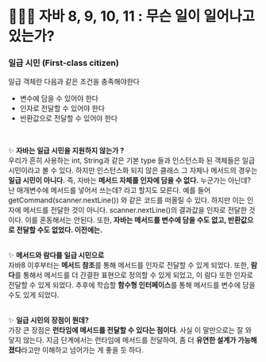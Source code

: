 # 👨🏻‍💻  자바 8, 9, 10, 11 : 무슨 일이 일어나고 있는가?

### 일급 시민 (First-class citizen)
일급 객체란 다음과 같은 조건을 충족해야한다
- 변수에 담을 수 있어야 한다
- 인자로 전달할 수 있어야 한다
- 반환값으로 전달할 수 있어야 한다  
<br>

✨ **자바는 일급 시민을 지원하지 않는가 ?**  
우리가 흔히 사용하는 int, String과 같은 기본 type 들과 인스턴스화 된 객체들은 일급 시민이라고 볼 수 있다. 하지만 인스턴스화 되지 않은 클래스 그 자체나 메서드의 경우는 **일급 시민이 아니다.** 즉, 자바는 **메서드 자체를 인자에 담을 수 없다.** 누군가는 아닌데? 난 매개변수에 메서드를 넣어서 쓰는데? 라고 할지도 모른다. 예를 들어 getCommand(scanner.nextLine()) 와 같은 코드를 떠올릴 수 있다. 하지만 이는 인자에 메서드를 전달한 것이 아니다. scanner.nextLine()의 결과값을 인자로 전달한 것이다. 이를 혼동해서는 안된다. 또한, **자바는 메서드를 변수에 담을 수도 없고, 반환값으로 전달할 수도 없었다. 이전에는.**   
<br>

✨ **메서드와 람다를 일급 시민으로**  
자바8 이후부터는 **메서드 참조**를 통해 메서드를 인자로 전달할 수 있게 되었다. 또한, **람다**를 통해서 메서드를 더 간결한 표현으로 정의할 수 있게 되었고, 이 람다 또한 인자로 전달할 수 있게 되었다. 추후에 학습할 **함수형 인터페이스**를 통해 메서드를 변수에 담을수도 있게 되었다.  
<br>

✨ **일급 시민의 장점이 뭔데?**  
가장 큰 장점은 **런타임에 메서드를 전달할 수 있다는 점이다**. 사실 이 말만으로는 잘 와 닿지 않는다. 지금 단계에서는 런타임에 메서드를 전달하여, 좀 더 **유연한 설계가 가능해 졌다**라고만 이해하고 넘어가는 게 좋을 듯 하다.
